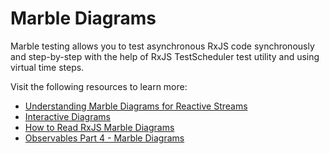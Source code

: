 # Marble Diagrams

Marble testing allows you to test asynchronous RxJS code synchronously and step-by-step with the help of RxJS TestScheduler test utility and using virtual time steps.

Visit the following resources to learn more:

- [Understanding Marble Diagrams for Reactive Streams](https://medium.com/@jshvarts/read-marble-diagrams-like-a-pro-3d72934d3ef5)
- [Interactive Diagrams](https://rxmarbles.com/#from)
- [How to Read RxJS Marble Diagrams](https://www.youtube.com/watch?v=m6jkzIHMEdg)
- [Observables Part 4 - Marble Diagrams](https://www.youtube.com/watch?v=wXcPenSfdo0)
